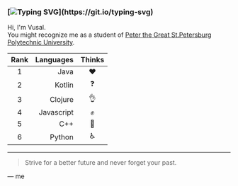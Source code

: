 ### [![Typing SVG](https://readme-typing-svg.herokuapp.com?font=Fira+Code&pause=1000&color=000000&vCenter=true&height=20&lines=Loading+.+.+.)](https://git.io/typing-svg)   
Hi, I'm Vusal.  
You might recognize me as a student of [Peter the Great St.Petersburg Polytechnic University](https://english.spbstu.ru/).

| Rank | Languages | Thinks     |
|:----:|----------:|:----------:|
|     1| Java      | :heart:    |
|     2| Kotlin    | :question: |
|     3| Clojure   | :ok_hand:  |
|     4| Javascript| :fist:     |
|     5| C++       | :fu:       |
|     6| Python    |:wheelchair:|

---
> Strive for a better future and never forget your past.

— me
